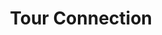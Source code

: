 ---
title: "Tour Connection"
url: /san-pedro-de-atacama/tour-connection/
shop: agencia de viajes
---
